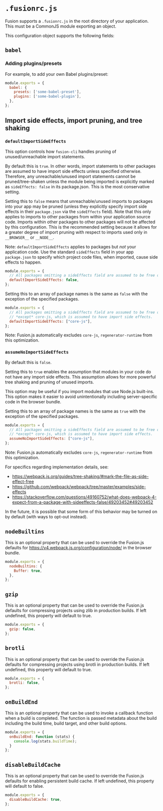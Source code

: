 # `.fusionrc.js`

Fusion supports a `.fusionrc.js` in the root directory of your application. This must be a CommonJS module exporting an object.

This configuration object supports the following fields:

## `babel`

### Adding plugins/presets

For example, to add your own Babel plugins/preset:

```js
module.exports = {
  babel: {
    presets: ['some-babel-preset'],
    plugins: ['some-babel-plugin'],
  },
};
```

## Import side effects, import pruning, and tree shaking

### `defaultImportSideEffects`

This option controls how `fusion-cli` handles pruning of unused/unreachable import statements.

By default this is `true`. In other words, import statements to other packages are assumed to have import side effects unless specified otherwise. Therefore, any unreachable/unused import statements cannot be pruned/tree-shaken unless the module being imported is explicitly marked as `sideEffects: false` in its package.json. This is the most conservative setting.

Setting this to `false` means that unreachable/unused imports to packages into your app may be pruned (unless they explicitly specify import side effects in their `package.json` via the `sideEffects` field). Note that this only applies to imports to other packages from within your application source code. Imports within other packages to other packages will not be affected by this configuration. This is the recommended setting because it allows for a greater degree of import pruning with respect to imports used only in `__BROWSER__` or `__NODE__`.

Note: `defaultImportSideEffects` applies to packages but *not* your application code. Use the standard `sideEffects` field in your app `package.json` to specify which project code files, when imported, cause side effects to happen.

```js
module.exports = {
  // All packages omitting a sideEffects field are assumed to be free of import side effects
  defaultImportSideEffects: false,
};
```

Setting this to an array of package names is the same as `false` with the exception of the specified packages.

```js
module.exports = {
  // All packages omitting a sideEffects field are assumed to be free of import side effects
  // *except* core-js, which is assumed to have import side effects.
  defaultImportSideEffects: ["core-js"],
};
```

Note: Fusion.js automatically excludes `core-js`, `regenerator-runtime` from this optimization.

### `assumeNoImportSideEffects`

By default this is `false`.

Setting this to `true` enables the assumption that modules in your code do not have any import side effects. This assumption allows for more powerful tree shaking and pruning of unused imports.

This option may be useful if you import modules that use Node.js built-ins. This option makes it easier to avoid unintentionally including server-specific code in the browser bundle.

Setting this to an array of package names is the same as `true` with the exception of the specified packages.

```js
module.exports = {
  // All packages omitting a sideEffects field are assumed to be free of import side effects
  // *except* core-js, which is assumed to have import side effects.
  assumeNoImportSideEffects: ["core-js"],
};
```

Note: Fusion.js automatically excludes `core-js`, `regenerator-runtime` from this optimization.

For specifics regarding implementation details, see:

- https://webpack.js.org/guides/tree-shaking/#mark-the-file-as-side-effect-free
- https://github.com/webpack/webpack/tree/master/examples/side-effects
- https://stackoverflow.com/questions/49160752/what-does-webpack-4-expect-from-a-package-with-sideeffects-false/49203452#49203452

In the future, it is possible that some form of this behavior may be turned on by default (with ways to opt-out instead).

## `nodeBuiltins`

This is an optional property that can be used to override the Fusion.js defaults for https://v4.webpack.js.org/configuration/node/ in the browser bundle.

```js
module.exports = {
  nodeBuiltins: {
    Buffer: true,
  },
};
```

## `gzip`

This is an optional property that can be used to override the Fusion.js defaults for compressing projects using zlib in production builds.
If left undefined, this property will default to true.

```js
module.exports = {
  gzip: false,
};
```

## `brotli`

This is an optional property that can be used to override the Fusion.js defaults for compressing projects using brotli in production builds.
If left undefined, this property will default to true.

```js
module.exports = {
  brotli: false,
};
```

## `onBuildEnd`

This is an optional property that can be used to invoke a callback function when a build is completed. The function is passed metadata about the build including the build time, build target, and other build options.

```js
module.exports = {
  onBuildEnd: function (stats) {
    console.log(stats.buildTime);
  }
};
```

## `disableBuildCache`

This is an optional property that can be used to override the Fusion.js defaults for enabling persistent build cache.
If left undefined, this property will default to false.

```js
module.exports = {
  disableBuildCache: true,
};
```
